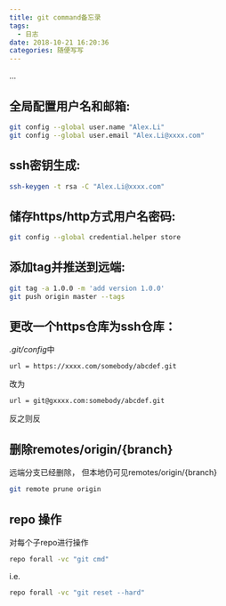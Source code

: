 ```yaml
---
title: git command备忘录
tags:
  - 日志 
date: 2018-10-21 16:20:36
categories: 随便写写
---
```

...
<!--more-->

## 全局配置用户名和邮箱:
```bash
git config --global user.name "Alex.Li"
git config --global user.email "Alex.Li@xxxx.com"
```

## ssh密钥生成:
```bash
ssh-keygen -t rsa -C "Alex.Li@xxxx.com"
```

## 储存https/http方式用户名密码:
```bash
git config --global credential.helper store
```

## 添加tag并推送到远端:
```bash
git tag -a 1.0.0 -m 'add version 1.0.0'
git push origin master --tags
```

## 更改一个https仓库为ssh仓库：

*.git/config*中
```
url = https://xxxx.com/somebody/abcdef.git
```
改为
```
url = git@gxxxx.com:somebody/abcdef.git
```
反之则反

## 删除remotes/origin/{branch}
远端分支已经删除， 但本地仍可见remotes/origin/{branch}
```bash
git remote prune origin
```

## repo 操作
对每个子repo进行操作
```bash
repo forall -vc "git cmd"
```
i.e.
```bash
repo forall -vc "git reset --hard"
```
